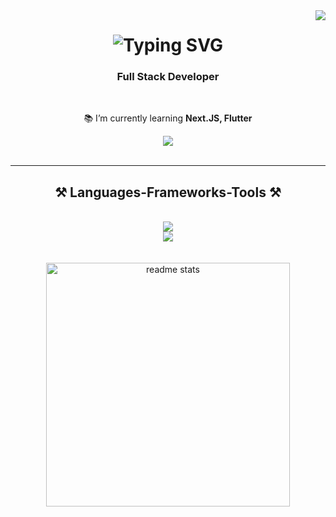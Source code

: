 <img align="right" src="https://visitor-badge.laobi.icu/badge?page_id=mateouribe.mateouribe" />
<h1 align="center">
     <img src="https://readme-typing-svg.demolab.com?font=Poppins&weight=600&size=35&duration=2000&pause=500&color=2F80ED&repeat=false&random=false&width=435&lines=Mateo+Arismendy+Uribe" alt="Typing SVG" />
</h1>

<h3 align="center">Full Stack Developer</h3>

<br/>

<div align="center">
 
 📚 I’m currently learning **Next.JS, Flutter**
 </div>
 
<div align="center"> 
  <a href="https://www.linkedin.com/in/mateo-arismendy-uribe/" target="_blank">
    <img src="https://img.shields.io/badge/LinkedIn-0077B5?style=for-the-badge&logo=linkedin&logoColor=white" target="_blank" />
  </a>
</div>

<br/>

 <hr/>
 
<h2 align="center">⚒️ Languages-Frameworks-Tools ⚒️</h2>
<br/>
<div align="center">
    <img src="https://skillicons.dev/icons?i=js,react,css,html,bootstrap,firebase,jest,cs,dotnet" /><br>
    <img src="https://skillicons.dev/icons?i=azure,git,figma,ai,mysql,postman,wordpress" /><br>
</div>
<br/><br/>
<div align="center"><img width=390 src="https://github-readme-stats.vercel.app/api/top-langs/?username=mateouribe&hide=HTML&langs_count=8&layout=compact&border_radius=10&size_weight=0.5&count_weight=0.5&exclude_repo=github-readme-stats" alt="readme stats" /></div>

<br/><br/><br/>
